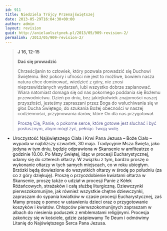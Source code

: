 ```yaml
---
id: 911
title: Niedziela Trójcy Przenajświętszej
date: 2013-05-29T16:04:30+00:00
author: admin
layout: revision
guid: http://anielaolsztynek.pl/2013/05/909-revision-2/
permalink: /2013/05/909-revision-2/
---
```

> **J 16, 12-15**
> 
> **Dać się prowadzić**
> 
> Chrześcijanin to człowiek, który pozwala prowadzić się Duchowi Świętemu. Bez pokory i ufności nie jest to możliwe, bowiem nasza natura chce dominować, wiedzieć z góry, nie znosi nieprzewidzianych wydarzeń, lubi wszystko dobrze zaplanować. Wiara natomiast domaga się od nas pokornego poddania się Bożemu przewodnictwu. Dzień po dniu, bez jakiejkolwiek znajomości naszej przyszłości, jesteśmy zapraszani przez Boga do wsłuchiwania się w głos Ducha Świętego, do szukania Bożej obecności w naszej codzienności, przyjmowania darów, które On dla nas przygotował.
> 
> <span style="color: #666699;">Proszę Cię, Panie, o pokorne serce, które gotowe jest słuchać i być posłusznym, abym mógł żyć, pełniąc Twoją wolę.</span>

  * Uroczystość Najświętszego Ciała i Krwi Pana Jezusa &#8211; Boże Ciało &#8211; wypada w najbliższy czwartek, 30 maja. Tradycyjnie Msza Święta, jako jedyna w tym dniu, będzie odprawiona w Skansenie w amfiteatrze o godzinie 10.00. Po Mszy Świętej, idąc w procesji Eucharystycznej, udamy się do czterech ołtarzy. W związku z tym, bardzo proszę o wykonanie ołtarzy w tych samych miejscach, co w roku ubiegłym. Brzózki będą dowiezione do wszystkich ołtarzy w środę po południu (za co z góry dziękuję). Proszę o przyozdobienie kwiatami ołtarza w Skansenie, proszę także o udział w procesji Panie z Kółek Różańcowych, strażaków i całą służbę liturgiczną. Dziewczynki pierwszokomunijne, jak również wszystkie chętne dziewczynki, zapraszam do sypania kwiatków w czasie procesji Eucharystycznej, zaś Mamy proszę o pomoc w ustawieniu dzieci oraz o przygotowanie koszyków i kwiatów. Chłopców pierwszokomunijnych zapraszam w albach do niesienia poduszek z emblematami religijnymi. Procesja zakończy się w kościele, gdzie zaśpiewamy Te Deum i odmówimy Litanię do Najświętszego Serca Pana Jezusa.